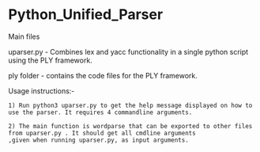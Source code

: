 # Python_Unified_Parser

Main files

uparser.py - Combines lex and yacc functionality in a single python script using the PLY framework.

ply folder - contains the code files for the PLY framework.

Usage instructions:-

    1) Run python3 uparser.py to get the help message displayed on how to use the parser. It requires 4 commandline arguments.

    2) The main function is wordparse that can be exported to other files from uparser.py . It should get all cmdline arguments
    ,given when running uparser.py, as input arguments.

